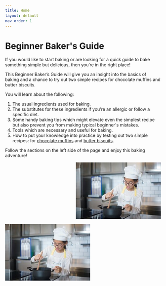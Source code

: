 ```yaml
---
title: Home
layout: default
nav_order: 1
---
```



<h1>Beginner Baker's Guide</h1>

If you would like to start baking or are looking for a quick guide to bake something simple but delicious, then you’re in the right place!

This Beginner Baker’s Guide will give you an insight into the basics of baking and a chance to try out two simple recipes for chocolate muffins and butter biscuits.

You will learn about the following:

1. The usual ingredients used for baking.
2. The substitutes for these ingredients if you’re an allergic or follow a specific diet. 
3. Some handy baking tips which might elevate even the simplest recipe but also prevent you from making typical beginner's mistakes.
4. Tools which are necessary and useful for baking. 
5. How to put your knowledge into practice by testing out two simple recipes: for [chocolate muffins](https://izathewriter.github.io/Beginner-Baker-s-Guide/Chocolate%20Muffins%20Recipe.html) and [butter biscuits](https://izathewriter.github.io/Beginner-Baker-s-Guide/Butter%20Biscuits%20Recipe.html).

Follow the sections on the left side of the page and enjoy this baking adventure! 

<p style="text-align: right"><img src="small_size_young_girl_cooking.jpg"></p>

![Alt text](small_size_young_girl_cooking.jpg)
